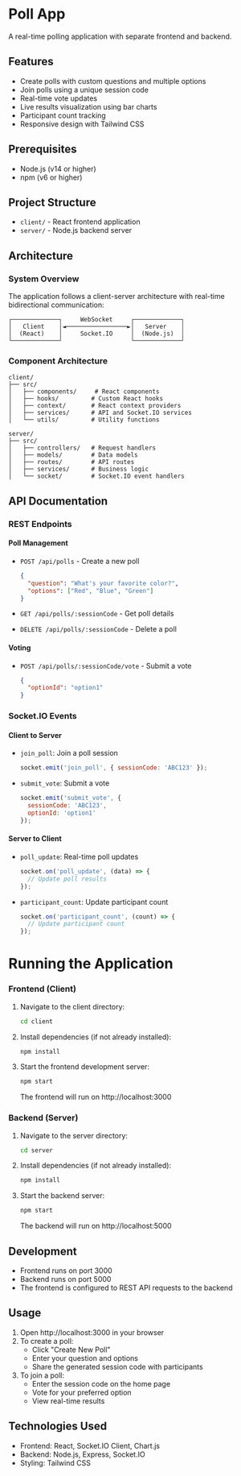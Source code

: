 # Poll App

A real-time polling application with separate frontend and backend.

## Features

- Create polls with custom questions and multiple options
- Join polls using a unique session code
- Real-time vote updates
- Live results visualization using bar charts
- Participant count tracking
- Responsive design with Tailwind CSS

## Prerequisites

- Node.js (v14 or higher)
- npm (v6 or higher)

## Project Structure

- `client/` - React frontend application
- `server/` - Node.js backend server

## Architecture

### System Overview
The application follows a client-server architecture with real-time bidirectional communication:

```
┌─────────────┐     WebSocket     ┌─────────────┐
│   Client    │◄─────────────────►│   Server    │
│  (React)    │     Socket.IO     │  (Node.js)  │
└─────────────┘                   └─────────────┘
```

### Component Architecture
```
client/
├── src/
│   ├── components/     # React components
│   ├── hooks/         # Custom React hooks
│   ├── context/       # React context providers
│   ├── services/      # API and Socket.IO services
│   └── utils/         # Utility functions

server/
├── src/
│   ├── controllers/   # Request handlers
│   ├── models/        # Data models
│   ├── routes/        # API routes
│   ├── services/      # Business logic
│   └── socket/        # Socket.IO event handlers
```

## API Documentation

### REST Endpoints

#### Poll Management
- `POST /api/polls` - Create a new poll
  ```json
  {
    "question": "What's your favorite color?",
    "options": ["Red", "Blue", "Green"]
  }
  ```

- `GET /api/polls/:sessionCode` - Get poll details
- `DELETE /api/polls/:sessionCode` - Delete a poll

#### Voting
- `POST /api/polls/:sessionCode/vote` - Submit a vote
  ```json
  {
    "optionId": "option1"
  }
  ```

### Socket.IO Events

#### Client to Server
- `join_poll`: Join a poll session
  ```javascript
  socket.emit('join_poll', { sessionCode: 'ABC123' });
  ```

- `submit_vote`: Submit a vote
  ```javascript
  socket.emit('submit_vote', { 
    sessionCode: 'ABC123',
    optionId: 'option1'
  });
  ```

#### Server to Client
- `poll_update`: Real-time poll updates
  ```javascript
  socket.on('poll_update', (data) => {
    // Update poll results
  });
  ```

- `participant_count`: Update participant count
  ```javascript
  socket.on('participant_count', (count) => {
    // Update participant count
  });
  ```

# Running the Application

### Frontend (Client)
1. Navigate to the client directory:
   ```bash
   cd client
   ```
2. Install dependencies (if not already installed):
   ```bash
   npm install
   ```
3. Start the frontend development server:
   ```bash
   npm start
   ```
   The frontend will run on http://localhost:3000

### Backend (Server)
1. Navigate to the server directory:
   ```bash
   cd server
   ```
2. Install dependencies (if not already installed):
   ```bash
   npm install
   ```
3. Start the backend server:
   ```bash
   npm start
   ```
   The backend will run on http://localhost:5000

## Development

- Frontend runs on port 3000
- Backend runs on port 5000
- The frontend is configured to REST API requests to the backend

## Usage

1. Open http://localhost:3000 in your browser
2. To create a poll:
   - Click "Create New Poll"
   - Enter your question and options
   - Share the generated session code with participants
3. To join a poll:
   - Enter the session code on the home page
   - Vote for your preferred option
   - View real-time results

## Technologies Used

- Frontend: React, Socket.IO Client, Chart.js
- Backend: Node.js, Express, Socket.IO
- Styling: Tailwind CSS
